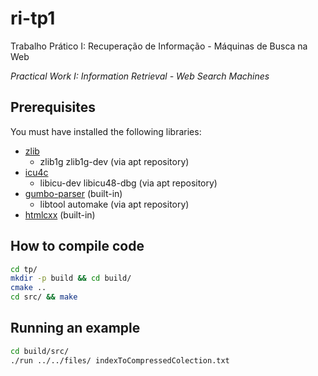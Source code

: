 ri-tp1
======

Trabalho Prático I: Recuperação de Informação - Máquinas de Busca na Web

*Practical Work I: Information Retrieval - Web Search Machines*

## Prerequisites
You must have installed the following libraries:

- [zlib](http://www.zlib.net/)
  * zlib1g zlib1g-dev (via apt repository)
- [icu4c](http://site.icu-project.org/download)
  * libicu-dev libicu48-dbg (via apt repository)
- [gumbo-parser](https://github.com/google/gumbo-parser) (built-in)
  * libtool automake (via apt repository)
- [htmlcxx](https://github.com/dhoerl/htmlcxx) (built-in)

## How to compile code
```bash
cd tp/
mkdir -p build && cd build/
cmake ..
cd src/ && make
```

## Running an example
```bash
cd build/src/
./run ../../files/ indexToCompressedColection.txt
```

